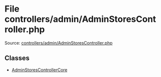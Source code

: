 File controllers/admin/AdminStoresController.php
=========
Source: [controllers/admin/AdminStoresController.php](https://github.com/PrestaShop/PrestaShop/blob/1.6.1.1/controllers/admin/AdminStoresController.php)


Classes
-------

* [AdminStoresControllerCore](class.AdminStoresControllerCore.md)

